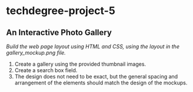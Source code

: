 # techdegree-project-5
## An Interactive Photo Gallery

*Build the web page layout using HTML and CSS, using the layout in the gallery_mockup.png file.*
1. Create a gallery using the provided thumbnail images.
2. Create a search box field.
3. The design does not need to be exact, but the general spacing and arrangement of the elements should match the design of the mockups.